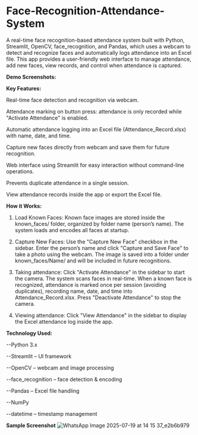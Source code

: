 # Face-Recognition-Attendance-System

A real-time face recognition-based attendance system built with Python, Streamlit, OpenCV, face_recognition, and Pandas, which uses a webcam to detect and recognize faces and automatically logs attendance into an Excel file.
This app provides a user-friendly web interface to manage attendance, add new faces, view records, and control when attendance is captured.


**Demo Screenshots:**




**Key Features:**

Real-time face detection and recognition via webcam.

Attendance marking on button press: attendance is only recorded while "Activate Attendance" is enabled.

Automatic attendance logging into an Excel file (Attendance_Record.xlsx) with name, date, and time.

Capture new faces directly from webcam and save them for future recognition.

Web interface using Streamlit for easy interaction without command-line operations.

Prevents duplicate attendance in a single session.

View attendance records inside the app or export the Excel file.


**How it Works:**

1. Load Known Faces:
Known face images are stored inside the known_faces/ folder, organized by folder name (person’s name).
The system loads and encodes all faces at startup.

2. Capture New Faces:
Use the "Capture New Face" checkbox in the sidebar.
Enter the person’s name and click "Capture and Save Face" to take a photo using the webcam.
The image is saved into a folder under known_faces/Name/ and will be included in future recognitions.

3. Taking attendance:
Click "Activate Attendance" in the sidebar to start the camera.
The system scans faces in real-time.
When a known face is recognized, attendance is marked once per session (avoiding duplicates), recording name, date, and time into Attendance_Record.xlsx.
Press "Deactivate Attendance" to stop the camera.

4. Viewing attendance:
Click "View Attendance" in the sidebar to display the Excel attendance log inside the app.



**Technology Used:**

--Python 3.x

--Streamlit – UI framework

--OpenCV – webcam and image processing

--face_recognition – face detection & encoding

--Pandas – Excel file handling

--NumPy

--datetime – timestamp management

**Sample Screenshot**
![WhatsApp Image 2025-07-19 at 14 15 37_e2b6b979](https://github.com/user-attachments/assets/dd74f7e8-46f4-49d4-831c-a5ba346d67a8)

